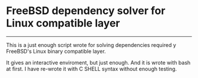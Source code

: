 # FreeBSD dependency solver for Linux compatible layer  

* * * 

This is a just enough script wrote for solving dependencies required y FreeBSD's Linux binary compatible layer.  

It gives an interactive enviroment, but just enough.  And it is wrote with bash at first. I have re-wrote it with C SHELL syntax without enough testing.  
